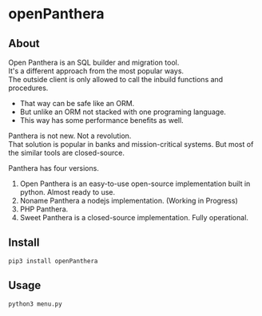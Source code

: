 # openPanthera

## About

Open Panthera is an SQL builder and migration tool. \
It's a different approach from the most popular ways. \
The outside client is only allowed to call the inbuild functions and procedures.
 - That way can be safe like an ORM.
 - But unlike an ORM not stacked with one programing language.
 - This way has some performance benefits as well.

Panthera is not new. Not a revolution. \
That solution is popular in banks and mission-critical systems. But most of the similar tools are closed-source. 


Panthera has four versions.
   1. Open Panthera is an easy-to-use open-source implementation built in python. Almost ready to use.
   2. Noname Panthera a nodejs implementation. (Working in Progress)
   3. PHP Panthera.
   4. Sweet Panthera is a closed-source implementation. Fully operational.



## Install

```
pip3 install openPanthera

```


## Usage

```
python3 menu.py
```

